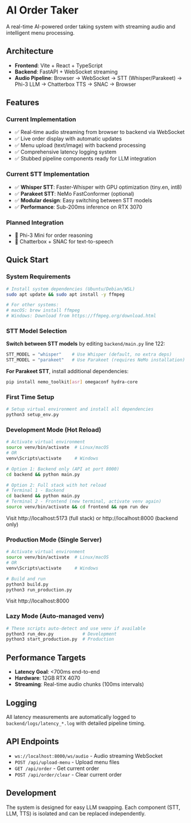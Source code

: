 # AI Order Taker

A real-time AI-powered order taking system with streaming audio and intelligent menu processing.

## Architecture

- **Frontend**: Vite + React + TypeScript
- **Backend**: FastAPI + WebSocket streaming
- **Audio Pipeline**: Browser → WebSocket → STT (Whisper/Parakeet) → Phi-3 LLM → Chatterbox TTS → SNAC → Browser

## Features

### Current Implementation
- ✅ Real-time audio streaming from browser to backend via WebSocket
- ✅ Live order display with automatic updates
- ✅ Menu upload (text/image) with backend processing
- ✅ Comprehensive latency logging system
- ✅ Stubbed pipeline components ready for LLM integration

### Current STT Implementation
- ✅ **Whisper STT**: Faster-Whisper with GPU optimization (tiny.en, int8)
- ✅ **Parakeet STT**: NeMo FastConformer (optional)
- ✅ **Modular design**: Easy switching between STT models
- ✅ **Performance**: Sub-200ms inference on RTX 3070

### Planned Integration  
- 🔄 Phi-3 Mini for order reasoning
- 🔄 Chatterbox + SNAC for text-to-speech

## Quick Start

### System Requirements
```bash
# Install system dependencies (Ubuntu/Debian/WSL)
sudo apt update && sudo apt install -y ffmpeg

# For other systems:
# macOS: brew install ffmpeg
# Windows: Download from https://ffmpeg.org/download.html
```

### STT Model Selection
**Switch between STT models** by editing `backend/main.py` line 122:
```python
STT_MODEL = "whisper"    # Use Whisper (default, no extra deps)
STT_MODEL = "parakeet"   # Use Parakeet (requires NeMo installation)
```

**For Parakeet STT**, install additional dependencies:
```bash
pip install nemo_toolkit[asr] omegaconf hydra-core
```

### First Time Setup
```bash
# Setup virtual environment and install all dependencies
python3 setup_env.py
```

### Development Mode (Hot Reload)
```bash
# Activate virtual environment
source venv/bin/activate  # Linux/macOS
# OR
venv\Scripts\activate     # Windows

# Option 1: Backend only (API at port 8000)
cd backend && python main.py

# Option 2: Full stack with hot reload
# Terminal 1 - Backend
cd backend && python main.py
# Terminal 2 - Frontend (new terminal, activate venv again)
source venv/bin/activate && cd frontend && npm run dev
```
Visit http://localhost:5173 (full stack) or http://localhost:8000 (backend only)

### Production Mode (Single Server)
```bash
# Activate virtual environment
source venv/bin/activate  # Linux/macOS
# OR  
venv\Scripts\activate     # Windows

# Build and run
python3 build.py
python3 run_production.py
```
Visit http://localhost:8000

### Lazy Mode (Auto-managed venv)
```bash
# These scripts auto-detect and use venv if available
python3 run_dev.py           # Development
python3 start_production.py  # Production
```

## Performance Targets

- **Latency Goal**: <700ms end-to-end
- **Hardware**: 12GB RTX 4070
- **Streaming**: Real-time audio chunks (100ms intervals)

## Logging

All latency measurements are automatically logged to `backend/logs/latency_*.log` with detailed pipeline timing.

## API Endpoints

- `ws://localhost:8000/ws/audio` - Audio streaming WebSocket
- `POST /api/upload-menu` - Upload menu files
- `GET /api/order` - Get current order
- `POST /api/order/clear` - Clear current order

## Development

The system is designed for easy LLM swapping. Each component (STT, LLM, TTS) is isolated and can be replaced independently.